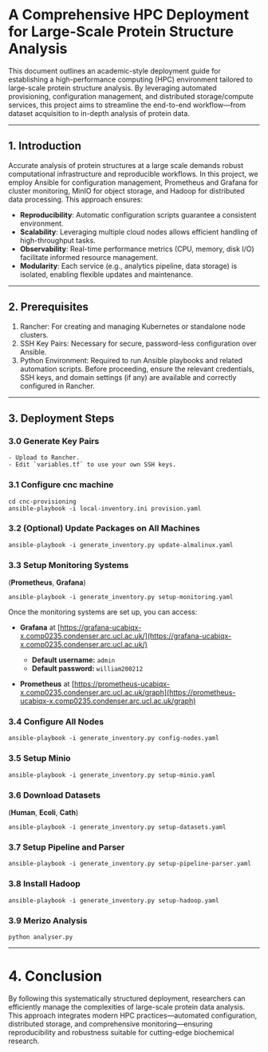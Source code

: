 # A Comprehensive HPC Deployment for Large-Scale Protein Structure Analysis

This document outlines an academic-style deployment guide for establishing a high-performance computing (HPC) environment tailored to large-scale protein structure analysis. By leveraging automated provisioning, configuration management, and distributed storage/compute services, this project aims to streamline the end-to-end workflow—from dataset acquisition to in-depth analysis of protein data.

---
## 1. Introduction
Accurate analysis of protein structures at a large scale demands robust computational infrastructure and reproducible workflows. In this project, we employ Ansible for configuration management, Prometheus and Grafana for cluster monitoring, MinIO for object storage, and Hadoop for distributed data processing. This approach ensures:

- **Reproducibility**: Automatic configuration scripts guarantee a consistent environment.
- **Scalability**: Leveraging multiple cloud nodes allows efficient handling of high-throughput tasks.
- **Observability**: Real-time performance metrics (CPU, memory, disk I/O) facilitate informed resource management.
- **Modularity**: Each service (e.g., analytics pipeline, data storage) is isolated, enabling flexible updates and maintenance.

---

## 2. Prerequisites
1. Rancher: For creating and managing Kubernetes or standalone node clusters.
2. SSH Key Pairs: Necessary for secure, password-less configuration over Ansible.
3. Python Environment: Required to run Ansible playbooks and related automation scripts.
Before proceeding, ensure the relevant credentials, SSH keys, and domain settings (if any) are available and correctly configured in Rancher.

---

## 3. Deployment Steps

### 3.0 **Generate Key Pairs**
    - Upload to Rancher.
    - Edit `variables.tf` to use your own SSH keys.

### 3.1 **Configure cnc machine**

    cd cnc-provisioning
    ansible-playbook -i local-inventory.ini provision.yaml
    
### 3.2 **(Optional) Update Packages on All Machines**

    ansible-playbook -i generate_inventory.py update-almalinux.yaml


### 3.3 **Setup Monitoring Systems**  
   (**Prometheus**, **Grafana**)

    ansible-playbook -i generate_inventory.py setup-monitoring.yaml

Once the monitoring systems are set up, you can access:
- **Grafana** at [https://grafana-ucabiqx-x.comp0235.condenser.arc.ucl.ac.uk/](https://grafana-ucabiqx-x.comp0235.condenser.arc.ucl.ac.uk/)
  - **Default username:** `admin`
  - **Default password:** `william200212`

- **Prometheus** at [https://prometheus-ucabiqx-x.comp0235.condenser.arc.ucl.ac.uk/graph](https://prometheus-ucabiqx-x.comp0235.condenser.arc.ucl.ac.uk/graph)

### 3.4 **Configure All Nodes**

    ansible-playbook -i generate_inventory.py config-nodes.yaml

### 3.5 **Setup Minio**

    ansible-playbook -i generate_inventory.py setup-minio.yaml


### 3.6 **Download Datasets**  
   (**Human**, **Ecoli**, **Cath**)

    ansible-playbook -i generate_inventory.py setup-datasets.yaml


### 3.7 **Setup Pipeline and Parser**

    ansible-playbook -i generate_inventory.py setup-pipeline-parser.yaml


### 3.8 **Install Hadoop**

    ansible-playbook -i generate_inventory.py setup-hadoop.yaml


### 3.9 **Merizo Analysis**

    python analyser.py

---

# 4. Conclusion
By following this systematically structured deployment, researchers can efficiently manage the complexities of large-scale protein data analysis. This approach integrates modern HPC practices—automated configuration, distributed storage, and comprehensive monitoring—ensuring reproducibility and robustness suitable for cutting-edge biochemical research.
